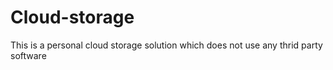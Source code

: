# Cloud-storage
This is a personal cloud storage solution which does not use any thrid party software
